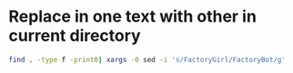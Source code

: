 # Replace in one text with other in current directory

```bash
find . -type f -print0| xargs -0 sed -i 's/FactoryGirl/FactoryBot/g'
```

